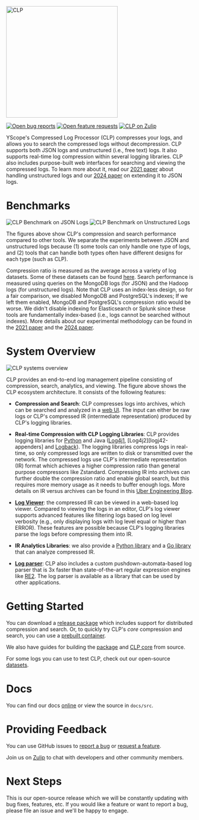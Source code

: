 <img alt="CLP" src="https://yscope.com/img/clp-logo.png" width="300"/>

[![Open bug reports](https://img.shields.io/github/issues/y-scope/clp/bug?label=bugs)](https://github.com/y-scope/clp/issues?q=is%3Aissue+is%3Aopen+label%3Abug)
[![Open feature requests](https://img.shields.io/github/issues/y-scope/clp/enhancement?label=feature-requests)](https://github.com/y-scope/clp/issues?q=is%3Aissue+is%3Aopen+label%3Aenhancement)
[![CLP on Zulip](https://img.shields.io/badge/zulip-yscope--clp%20chat-1888FA?logo=zulip)](https://yscope-clp.zulipchat.com/)

YScope's Compressed Log Processor (CLP) compresses your logs, and allows you to search the
compressed logs without decompression. CLP supports both JSON logs and unstructured (i.e., free
text) logs. It also supports real-time log compression within several logging libraries. CLP also
includes purpose-built web interfaces for searching and viewing the compressed logs. To learn more
about it, read our [2021 paper][clp-paper-21] about handling unstructured logs and our 
[2024 paper][clp-paper-24] on extending it to JSON logs.

# Benchmarks

![CLP Benchmark on JSON Logs](docs/src/clp-json-benchmark.png)
![CLP Benchmark on Unstructured Logs](docs/src/clp-unstructured-benchmark.png)

The figures above show CLP's compression and search performance compared to other tools. We separate
the experiments between JSON and unstructured logs because (1) some tools can only handle one type
of logs, and (2) tools that can handle both types often have different designs for each type (such
as CLP).

Compression ratio is measured as the average across a variety of log datasets. Some of these
datasets can be found [here][datasets]. Search performance is measured using queries on the
MongoDB logs (for JSON) and the Hadoop logs (for unstructured logs). Note that CLP uses an
index-less design, so for a fair comparison, we disabled MongoDB and PostgreSQL's indexes; If we
left them enabled, MongoDB and PostgreSQL's compression ratio would be worse. We didn't disable
indexing for Elasticsearch or Splunk since these tools are fundamentally index-based (i.e., logs
cannot be searched without indexes). More details about our experimental methodology can be found in
the [2021 paper][clp-paper-21] and the [2024 paper][clp-paper-24].

# System Overview

![CLP systems overview](docs/src/clp-complete-solution.png)

CLP provides an end-to-end log management pipeline consisting of compression, search, analytics, and
viewing. The figure above shows the CLP ecosystem architecture. It consists of the following
features:

- **Compression and Search**: CLP compresses logs into archives, which can be searched and analyzed
  in a [web UI](components/webui). The input can either be raw logs or CLP's compressed IR
  (intermediate representation) produced by CLP's logging libraries.

- **Real-time Compression with CLP Logging Libraries**: CLP provides logging libraries for
  [Python][clp-loglib-py] and Java ([Log4j1][log4j1-appenders], [Log4j2][logj42-appenders] and 
  [Logback][logback-appenders]). The logging libraries compress logs in real-time, so only
  compressed logs are written to disk or transmitted over the network. The compressed logs use 
  CLP's intermediate representation (IR) format which achieves a higher compression ratio than
  general purpose compressors like Zstandard. Compressing IR into archives can further double the
  compression ratio and enable global search, but this requires more memory usage as it needs to
  buffer enough logs. More details on IR versus archives can be found in this
  [Uber Engineering Blog][uber-blog].

- **[Log Viewer][log-viewer]**: the compressed IR can be viewed in a web-based log viewer. Compared
  to viewing the logs in an editor, CLP's log viewer supports advanced features like filtering logs
  based on log level verbosity (e.g., only displaying logs with log level equal or higher than
  ERROR). These features are possible because CLP's logging libraries parse the logs before
  compressing them into IR.

- **IR Analytics Libraries**: we also provide a [Python library][clp-ffi-py] and a
  [Go library][clp-ffi-go] that can analyze compressed IR.

- **[Log parser][log-surgeon]**: CLP also includes a custom pushdown-automata-based log parser that
  is 3x faster than state-of-the-art regular expression engines like [RE2][re2]. The log parser is
  available as a library that can be used by other applications.

# Getting Started

You can download a [release package](https://github.com/y-scope/clp/releases) which includes support
for distributed compression and search. Or, to quickly try CLP's *core* compression and search, you
can use a [prebuilt container][core-container].

We also have guides for building the [package][build-package] and [CLP core][core] from source.

For some logs you can use to test CLP, check out our open-source [datasets][datasets].

# Docs

You can find our docs [online][clp-docs] or view the source in `docs/src`. 

# Providing Feedback

You can use GitHub issues to [report a bug][bug-report] or [request a feature][feature-req].

Join us on [Zulip][zulip] to chat with developers and other community members.

# Next Steps

This is our open-source release which we will be constantly updating with bug fixes, features, etc.
If you would like a feature or want to report a bug, please file an issue and we'll be happy to engage.

[bug-report]: https://github.com/y-scope/clp/issues/new?assignees=&labels=bug&template=bug-report.yml
[build-package]: http://docs.yscope.com/clp/main/dev-guide/building-package
[clp-docs]: https://docs.yscope.com/clp/main
[clp-ffi-go]: https://github.com/y-scope/clp-ffi-go
[clp-ffi-py]: https://github.com/y-scope/clp-ffi-py
[clp-loglib-py]: https://github.com/y-scope/clp-loglib-py
[clp-paper-21]: https://www.usenix.org/system/files/osdi21-rodrigues.pdf
[clp-paper-24]: https://www.usenix.org/system/files/osdi24-wang-rui.pdf 
[core]: http://docs.yscope.com/clp/main/dev-guide/components-core
[core-container]: http://docs.yscope.com/clp/main/user-guide/core-container
[datasets]: https://docs.yscope.com/clp/main/user-guide/resources-datasets
[feature-req]: https://github.com/y-scope/clp/issues/new?assignees=&labels=enhancement&template=feature-request.yml
[log-surgeon]: https://github.com/y-scope/log-surgeon
[log-viewer]: https://github.com/y-scope/yscope-log-viewer
[log4j1-appenders]: https://github.com/y-scope/log4j1-appenders
[log4j2-appenders]: https://github.com/y-scope/log4j2-appenders
[logback-appenders]: https://github.com/y-scope/logback-appenders
[re2]: https://github.com/google/re2
[uber-blog]: https://www.uber.com/en-US/blog/reducing-logging-cost-by-two-orders-of-magnitude-using-clp
[zulip]: https://yscope-clp.zulipchat.com/
